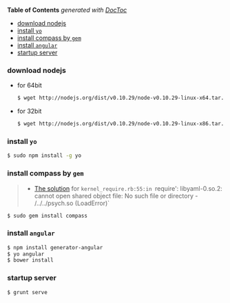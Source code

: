 <!-- START doctoc generated TOC please keep comment here to allow auto update -->
<!-- DON'T EDIT THIS SECTION, INSTEAD RE-RUN doctoc TO UPDATE -->
**Table of Contents**  *generated with [DocToc](https://github.com/thlorenz/doctoc)*

- [download nodejs](#download-nodejs)
- [install `yo`](#install-yo)
- [install compass by `gem`](#install-compass-by-gem)
- [install `angular`](#install-angular)
- [startup server](#startup-server)

<!-- END doctoc generated TOC please keep comment here to allow auto update -->

### download nodejs
- for 64bit
  ```bash
  $ wget http://nodejs.org/dist/v0.10.29/node-v0.10.29-linux-x64.tar.gz
  ```

- for 32bit
  ```bash
  $ wget http://nodejs.org/dist/v0.10.29/node-v0.10.29-linux-x86.tar.gz
  ```

### install `yo`
```bash
$ sudo npm install -g yo
```

### install compass by `gem`

> - [The solution](https://github.com/Marslo/MyBlog/blob/master/Programming/Ruby/RubyInstallationQ&A.md#libyaml-0so2--psychso) for `kernel_require.rb:55:in `require': libyaml-0.so.2: cannot open shared object file: No such file or directory - /../../psych.so (LoadError)`

```bash
$ sudo gem install compass
```

### install `angular`
```bash
$ npm install generator-angular
$ yo angular
$ bower install
```

### startup server
```bash
$ grunt serve
```
